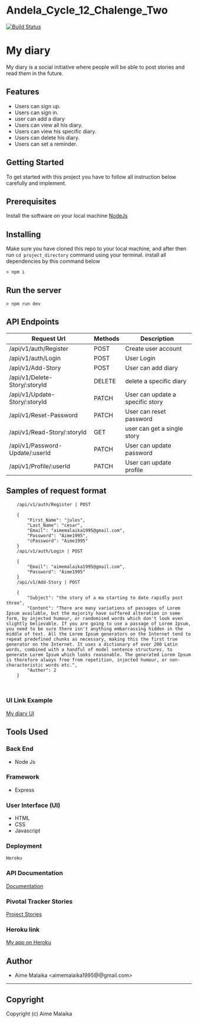 # Andela_Cycle_12_Chalenge_Two
[![Build Status](https://travis-ci.org/aime19/Andela_Cycle_12_Chalenge_Two.svg?branch=develop)](https://travis-ci.org/aime19/Andela_Cycle_12_Chalenge_Two)



# My diary

My diary is a social initiative where people will be able to post  stories and read them in the future.

## Features
- Users can sign up.
- Users can sign in.
- user can add a diary
- Users can view all his diary.
- Users can view his specific diary.
- Users can delete his diary.
- Users can set a reminder.


## Getting Started
To get started with this project you have to follow all instruction below carefully and implement.

## Prerequisites
Install the software on your local machine [NodeJs](https://nodejs.org/en/download/)

## Installing
Make sure you have cloned this repo to your local machine, and after then run `cd project_directory` command using your terminal. install all dependencies by this command below

```
> npm i
```

## Run the server
```
> npm run dev
```

## API Endpoints

| Request Url | Methods  | Description  |
| ------- | --- | --- |
| /api/v1/auth/Register | POST | Create user account |
| /api/v1/auth/Login | POST | User Login  |
| /api/v1/Add-Story | POST | User can add diary |
| /api/v1/Delete-Story/:storyId | DELETE | delete a specific diary |
| /api/v1/Update-Story/:storyId | PATCH | User can update a specific story |
| /api/v1/Reset-Password | PATCH | User can reset password |
| /api/v1/Read-Story/:storyId | GET | user can get a single story |
| /api/v1/Password-Update/:userId | PATCH | User can update password |
| /api/v1/Profile/:userId  | PATCH | User can update profile |


## Samples of request format
```
    /api/v1/auth/Register | POST

    {
        "First_Name": "jules",
        "Last_Name": "cesar",
        "Email": "aimemalaika1995@gmail.com",
        "Password": "Aime1995",
        "cPassword": "Aime1995"
    }
    /api/v1/auth/Login | POST

    {
        "Email": "aimemalaika1995@gmail.com",
        "Password": "Aime1995"
    }
    /api/v1/Add-Story | POST

    {
        "Subject": "the story of a ma starting to date rapidly post three",
        "Content": "There are many variations of passages of Lorem Ipsum available, but the majority have suffered alteration in some form, by injected humour, or randomised words which don't look even slightly believable. If you are going to use a passage of Lorem Ipsum, you need to be sure there isn't anything embarrassing hidden in the middle of text. All the Lorem Ipsum generators on the Internet tend to repeat predefined chunks as necessary, making this the first true generator on the Internet. It uses a dictionary of over 200 Latin words, combined with a handful of model sentence structures, to generate Lorem Ipsum which looks reasonable. The generated Lorem Ipsum is therefore always free from repetition, injected humour, or non-characteristic words etc.",
        "Auther": 2
    }



```
### UI Link Example
[My diary UI](https://aime19.github.io/Andela_Cycle_12_Chalenge_One/)

## Tools Used

### Back End
* Node Js

### Framework
* Express

### User Interface (UI)
* HTML
* CSS
* Javascript

### Deployment
```
Heroku
```
### API Documentation
[Documentation](https://diaryapp2019.herokuapp.com/apiDocumentation)
### Pivotal Tracker Stories 
[Project Stories](https://www.pivotaltracker.com/n/projects/2401031)
### Heroku link

[My app on Heroku](https://diaryappam.herokuapp.com)

## Author
- Aime Malaika <aimemalaika1995@@gmail.com>
---

## Copyright
Copyright (c) Aime Malaika
